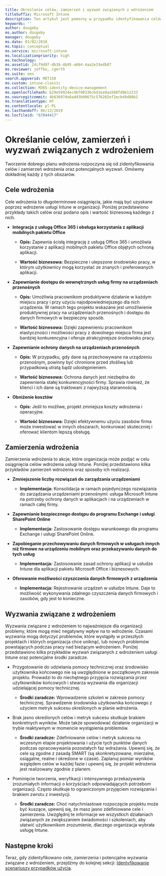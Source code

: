 ```yaml
---
title: Określanie celów, zamierzeń i wyzwań związanych z wdrożeniem
titleSuffix: Microsoft Intune
description: Ten artykuł jest pomocny w przypadku identyfikowania celów, zamierzeń i wyzwań związanych z implementacją usługi Microsoft Intune tylko w chmurze.
keywords: ''
author: dougeby
ms.author: dougeby
manager: dougeby
ms.date: 01/02/2018
ms.topic: conceptual
ms.service: microsoft-intune
ms.localizationpriority: high
ms.technology: ''
ms.assetid: 24cf9d97-db39-4b95-a664-4aa2e33edb87
ms.reviewer: jeffbu, cgerth
ms.suite: ems
search.appverid: MET150
ms.custom: intune-classic
ms.collection: M365-identity-device-management
ms.openlocfilehash: b29e59924ec4bf08336cbd1ea9aa588fd8612233
ms.sourcegitcommit: 4b83697de8add3b90675c576202ef2ecb49d80b2
ms.translationtype: HT
ms.contentlocale: pl-PL
ms.lasthandoff: 06/13/2019
ms.locfileid: "67044417"
---
```

# <a name="determine-deployment-goals-objectives-and-challenges"></a>Określanie celów, zamierzeń i wyzwań związanych z wdrożeniem

Tworzenie dobrego planu wdrożenia rozpoczyna się od zidentyfikowania celów i zamierzeń wdrożenia oraz potencjalnych wyzwań. Omówmy dokładniej każdy z tych obszarów.

## <a name="deployment-goals"></a>Cele wdrożenia

Cele wdrożenia to długoterminowe osiągnięcia, jakie mają być uzyskane poprzez wdrożenie usługi Intune w organizacji. Poniżej przedstawiono przykłady takich celów oraz podano opis i wartość biznesową każdego z nich.

-   **Integracja z usługą Office 365 i obsługa korzystania z aplikacji mobilnych pakietu Office**

    -   **Opis:** Zapewnia ścisłą integrację z usługą Office 365 i umożliwia korzystanie z aplikacji mobilnych pakietu Office objętych ochroną aplikacji.

    -   **Wartość biznesowa:** Bezpieczne i ulepszone środowisko pracy, w którym użytkownicy mogą korzystać ze znanych i preferowanych aplikacji.

-   **Zapewnianie dostępu do wewnętrznych usług firmy na urządzeniach przenośnych**

    -   **Opis:** Umożliwia pracownikom produktywne działanie w każdym miejscu pracy i przy użyciu najodpowiedniejszego dla nich urządzenia. W ramach tego projektu wskazane jest umożliwienie produktywnej pracy na urządzeniach przenośnych i dostępu do danych firmowych w bezpieczny sposób.

    -   **Wartość biznesowa:** Dzięki zapewnieniu pracownikom elastyczności i możliwości pracy z dowolnego miejsca firma jest bardziej konkurencyjna i oferuje atrakcyjniejsze środowisko pracy.

-   **Zapewnianie ochrony danych na urządzeniach przenośnych**

    -   **Opis:** W przypadku, gdy dane są przechowywane na urządzeniu przenośnym, powinny być chronione przed złośliwą lub przypadkową utratą bądź udostępnieniem.

    -   **Wartość biznesowa:** Ochrona danych jest niezbędna do zapewnienia stałej konkurencyjności firmy. Sprawia również, że klienci i ich dane są traktowani z najwyższą starannością.

-   **Obniżenie kosztów**

    -   **Opis:** Jeśli to możliwe, projekt zmniejsza koszty wdrożenia i operacyjne.

    -    **Wartość biznesowa:** Dzięki efektywnemu użyciu zasobów firma może inwestować w innych obszarach, konkurować skuteczniej i oferować klientom lepszą obsługę.

## <a name="deployment-objectives"></a>Zamierzenia wdrożenia

Zamierzenia wdrożenia to akcje, które organizacja może podjąć w celu osiągnięcia celów wdrożenia usługi Intune. Poniżej przedstawiono kilka przykładów zamierzeń wdrożenia oraz sposoby ich realizacji.

-   **Zmniejszenie liczby rozwiązań do zarządzania urządzeniami**

    -   **Implementacja:** Konsolidacja w ramach pojedynczego rozwiązania do zarządzania urządzeniami przenośnymi: usługa Microsoft Intune na potrzeby ochrony danych w aplikacjach i na urządzeniach w ramach całej firmy.

-   **Zapewnianie bezpiecznego dostępu do programu Exchange i usługi SharePoint Online**

    -   **Implementacja:** Zastosowanie dostępu warunkowego dla programu Exchange i usługi SharePoint Online.

-   **Zapobieganie przechowywaniu danych firmowych w usługach innych niż firmowe na urządzeniu mobilnym oraz przekazywaniu danych do tych usług**

    -   **Implementacja:** Zastosowanie zasad ochrony aplikacji w usłudze Intune dla aplikacji pakietu Microsoft Office i biznesowych.

-   **Oferowanie możliwości czyszczenia danych firmowych z urządzenia**

    -   **Implementacja:** Rejestrowanie urządzeń w usłudze Intune. Daje to możliwość wykonywania zdalnego czyszczenia danych firmowych i zasobów, gdy jest to konieczne.

## <a name="deployment-challenges"></a>Wyzwania związane z wdrożeniem

Wyzwania związane z wdrożeniem to najważniejsze dla organizacji problemy, które mogą mieć negatywny wpływ na to wdrożenie. Czasami wyzwania mogą dotyczyć problemów, które wystąpiły w przeszłych projektach i których organizacja chce uniknąć, lub nowych problemów powstających podczas pracy nad bieżącym wdrożeniem. Poniżej przedstawiono kilka przykładów wyzwań związanych z wdrożeniem usługi Intune oraz potencjalne środki zaradcze.

-   Przygotowanie do udzielania pomocy technicznej oraz środowisko użytkownika końcowego nie są uwzględnione w początkowym zakresie projektu. Prowadzi to do niechętnego przyjęcia rozwiązania przez użytkowników końcowych i stwarza wyzwania dla organizacji udzielającej pomocy technicznej.

    -   **Środki zaradcze:** Wprowadzenie szkoleń w zakresie pomocy technicznej. Sprawdzenie środowiska użytkownika końcowego z użyciem metryk sukcesu określonych w planie wdrożenia.

-   Brak jasno określonych celów i metryk sukcesu skutkuje brakiem konkretnych wyników. Może także spowodować działanie organizacji w trybie reaktywnym w momencie wystąpienia problemów.

    -   **Środki zaradcze:** Zdefiniowanie celów i metryk sukcesu na wczesnym etapie projektowania i użycie tych punktów danych podczas opracowywania pozostałych faz wdrażania. Upewnij się, że cele są zgodne z zasadą SMART (są skonkretyzowane, mierzalne, osiągalne, realne i określone w czasie). Zaplanuj pomiar wyników względem celów w każdej fazie i upewnij się, że projekt wdrożenia jest realizowany zgodnie z planem.

-   Pominięcie tworzenia, weryfikacji i intensywnego przekazywania zrozumiałych informacji o korzyściach odpowiadających potrzebom organizacji. Często skutkuje to ograniczonym przyjęciem rozwiązania i brakiem zwrotu z inwestycji.

    -   **Środki zaradcze:** Choć natychmiastowe rozpoczęcie projektu może być kuszące, upewnij się, że masz jasno zdefiniowane cele i zamierzenia. Uwzględnij te informacje we wszystkich działaniach związanych ze zwiększaniem świadomości i szkoleniach, aby ułatwić użytkownikom zrozumienie, dlaczego organizacja wybrała usługę Intune.

## <a name="next-steps"></a>Następne kroki

Teraz, gdy zidentyfikowano cele, zamierzenia i potencjalne wyzwania związane z wdrożeniem, przejdźmy do kolejnej sekcji: [Identyfikowanie scenariuszy przypadków użycia](planning-guide-scenarios.md).
